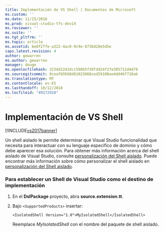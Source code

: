 ```yaml
---
title: Implementación de VS Shell | Documentos de Microsoft
ms.custom: ''
ms.date: 11/15/2016
ms.prod: visual-studio-tfs-dev14
ms.reviewer: ''
ms.suite: ''
ms.tgt_pltfrm: ''
ms.topic: article
ms.assetid: be8f2ffe-a322-4ac0-9c9e-873bd28e5d5e
caps.latest.revision: 4
author: gewarren
ms.author: gewarren
manager: douge
ms.openlocfilehash: 323dd1242dcc598b5f30fdd24f37e305712d4d78
ms.sourcegitcommit: 9ceaf69568d61023868ced59108ae4dd46f720ab
ms.translationtype: MT
ms.contentlocale: es-ES
ms.lasthandoff: 10/12/2018
ms.locfileid: "49172918"
---
```

# <a name="vs-shell-deployment"></a>Implementación de VS Shell
[!INCLUDE[vs2017banner](../includes/vs2017banner.md)]

Un shell aislado le permite determinar qué Visual Studio funcionalidad que necesita para interactuar con su lenguaje específico de dominio y cómo debe aparecer esa solución. Para obtener más información acerca del shell aislado de Visual Studio, consulte [personalización del Shell aislado](../extensibility/customizing-the-isolated-shell.md). Puede encontrar más información sobre cómo personalizar el shell aislado en [personalización del Shell aislado](http://msdn.microsoft.com/en-us/d75463cd-1155-42e4-8b7a-046ed6becbbf).  
  
### <a name="to-set-a-visual-studio-shell-as-the-deployment-target"></a>Para establecer un Shell de Visual Studio como el destino de implementación  
  
1.  En el **DslPackage** proyecto, abra **source.extension.tt**.  
  
2.  Bajo `<SupportedProducts>` insertar:  
  
    ```  
    <IsolatedShell Version="1.0">MyIsolatedShell</IsolatedShell>  
    ```  
  
     Reemplace *MyIsolatedShell* con el nombre del paquete de shell aislado.



